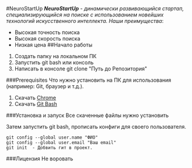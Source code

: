 #NeuroStartUp
***NeuroStartUp*** - *динамически развивающийся стартап, специализирующийся на поиске с использованием новейших технологий искусственного интеллекта. Наши преимущества*:
* Высокая точность поиска
* Высокая скорость поиска
* Низкая цена
##Начало работы
1. Создать папку на локальном ПК
1. Запустить git bash или консоль
1. Написать в консоле git clone "Путь до Репозитория"

###Prerequisites
Что нужно установить на ПК для использования (например: Git, браузер и т.д.).
1. Скачать [Сhrome](https://www.google.com/intl/ru/chrome/)
2. Скачать [Git Bash](https://git-scm.com/downloads)

###Установка и запуск
Все скаченные файлы нужно установить 

Затем запустить git bash, прописать конфиги для своего пользователя.

```
git config --global user.name "ФИО"
git config --global user.email "Ваш email"
git init  - Добвить гит в проект.
```

###Лицензия
Не воровать